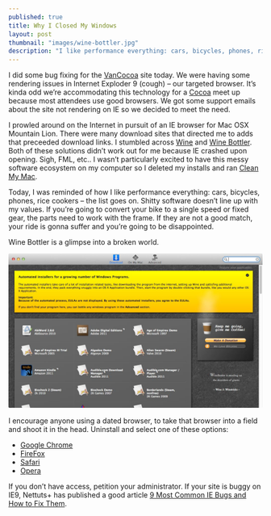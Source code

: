 ```yaml
---
published: true
title: Why I Closed My Windows
layout: post
thumbnail: "images/wine-bottler.jpg"
description: "I like performance everything: cars, bicycles, phones, rice cookers, etc.. Wine and Wine Bottler don’t line up with my values."
---
```

I did some bug fixing for the [VanCocoa](http://www.vancocoa.com) site today. We were having some rendering issues in Internet Exploder 9 (cough) – our targeted browser. It’s kinda odd we’re accommodating this technology for a [Cocoa](https://developer.apple.com/technologies/mac/cocoa.html) meet up because most attendees use good browsers. We got some support emails about the site not rendering on IE so we decided to meet the need.

I prowled around on the Internet in pursuit of an IE browser for Mac OSX Mountain Lion. There were many download sites that directed me to adds that preceeded download links. I stumbled across [Wine](http://wiki.winehq.org/MacOSX) and [Wine Bottler](http://winebottler.kronenberg.org/). Both of these solutions didn’t work out for me because IE crashed upon opening. Sigh, FML, etc.. I wasn’t particularly excited to have this messy software ecosystem on my computer so I deleted my installs and ran [Clean My Mac](http://macpaw.com/cleanmymac).

Today, I was reminded of how I like performance everything: cars, bicycles, phones, rice cookers – the list goes on. Shitty software doesn’t line up with my values. If you’re going to convert your bike to a single speed or fixed gear, the parts need to work with the frame. If they are not a good match, your ride is gonna suffer and you’re going to be disappointed.

Wine Bottler is a glimpse into a broken world.

<img src="/images/wine-bottler.jpg" alt="A screenshot of the Wine Bottler interface." width="1024"/>

I encourage anyone using a dated browser, to take that browser into a field and shoot it in the head. Uninstall and select one of these options:

<ul class="list">
<li><a href="https://www.google.com/intl/en/chrome/browser/" target="_blank">Google Chrome</a></li>
<li><a href="http://www.mozilla.org/en-US/firefox/new/" target="_blank">FireFox</a></li>
<li><a href="http://support.apple.com/kb/dl1531" taget="_blank">Safari</a></li>
<li><a href="http://www.opera.com/computer/mac" target="_blank">Opera</a></li>
</ul>

If you don’t have access, petition your administrator. If your site is buggy on IE9, Nettuts+ has published a good article [9 Most Common IE Bugs and How to Fix Them](http://net.tutsplus.com/tutorials/html-css-techniques/9-most-common-ie-bugs-and-how-to-fix-them/).